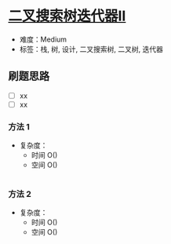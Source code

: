 # [二叉搜索树迭代器II](https://leetcode-cn.com/problems/binary-search-tree-iterator-ii/)

- 难度：Medium
- 标签：栈, 树, 设计, 二叉搜索树, 二叉树, 迭代器

## 刷题思路

- [ ] xx
- [ ] xx

### 方法 1

- 复杂度：
    - 时间 O()
    - 空间 O()

``` js

```

### 方法 2

- 复杂度：
    - 时间 O()
    - 空间 O()

``` js

```
